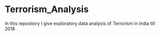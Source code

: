 # Terrorism_Analysis
In this repository I give exploratory data analysis of Terrorism in India till 2018
